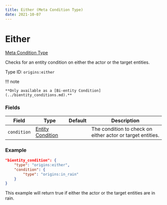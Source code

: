 ```yaml
---
title: Either (Meta Condition Type)
date: 2021-10-07
---
```


# Either

[Meta Condition Type](../meta_condition_types.md)

Checks for an entity condition on either the actor or the target entities.

Type ID: `origins:either`

!!! note

	**Only available as a [Bi-entity Condition](../bientity_conditions.md).**

### Fields

Field | Type | Default | Description
------|------|---------|-------------
`condition` | [Entity Condition](../entity_conditions.md) | | The condition to check on either actor or target entities.

### Example
```json
"bientity_condition": {
    "type": "origins:either",
    "condition": {
        "type": "origins:in_rain"
    }
}
```
This example will return true if either the actor or the target entities are in rain.